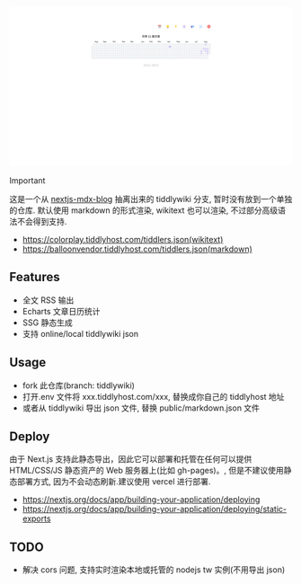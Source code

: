 ![nextjs-tiddlywiki](https://github.com/oeyoews/nextjs-mdx-blog/blob/main/public/next-mdx.png?raw=true)

> [!IMPORTANT]
> 这是一个从 [nextjs-mdx-blog](https://github.com/oeyoews/nextjs-mdx-blog) 抽离出来的 tiddlywiki 分支, 暂时没有放到一个单独的仓库.
> 默认使用 markdown 的形式渲染, wikitext 也可以渲染, 不过部分高级语法不会得到支持.

- https://colorplay.tiddlyhost.com/tiddlers.json(wikitext)
- https://balloonvendor.tiddlyhost.com/tiddlers.json(markdown)

## Features

- 全文 RSS 输出
- Echarts 文章日历统计
- SSG 静态生成
- 支持 online/local tiddlywiki json

## Usage

- fork 此仓库(branch: tiddlywiki)
- 打开.env 文件将 xxx.tiddlyhost.com/xxx, 替换成你自己的 tiddlyhost 地址
- 或者从 tiddlywiki 导出 json 文件, 替换 public/markdown.json 文件

## Deploy

由于 Next.js 支持此静态导出，因此它可以部署和托管在任何可以提供 HTML/CSS/JS 静态资产的 Web 服务器上(比如 gh-pages)。, 但是不建议使用静态部署方式, 因为不会动态刷新.建议使用 vercel 进行部署.

- https://nextjs.org/docs/app/building-your-application/deploying
- https://nextjs.org/docs/app/building-your-application/deploying/static-exports

## TODO

- 解决 cors 问题, 支持实时渲染本地或托管的 nodejs tw 实例(不用导出 json)
